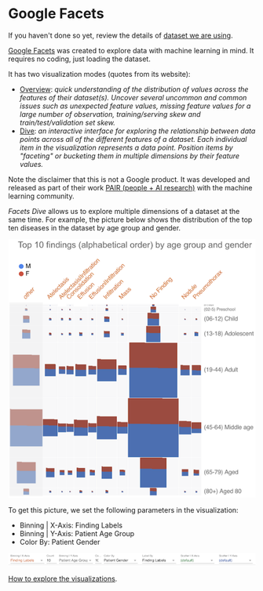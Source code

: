 # Google Facets

If you haven't done so yet, review the details of [dataset we are using](../dataset.md).

[Google Facets](https://pair-code.github.io/facets/) was created to explore data with machine
learning in mind. It requires no coding, just loading the dataset.

It has two visualization modes (quotes from its website):

- [Overview](https://github.com/PAIR-code/facets#facets-overview): _quick understanding of the
  distribution of values across the features of their dataset(s). Uncover several uncommon and
  common issues such as unexpected feature values, missing feature values for a large number of
  observation, training/serving skew and train/test/validation set skew._
- [Dive](https://github.com/PAIR-code/facets#facets-dive): _an interactive interface for exploring
  the relationship between data points across all of the different features of a dataset. Each
  individual item in the visualization represents a data point. Position items by "faceting" or
  bucketing them in multiple dimensions by their feature values._

Note the disclaimer that this is not a Google product. It was developed and released as part of
their work [PAIR (people + AI research)](https://pair.withgoogle.com/) with the machine learning
community.

_Facets Dive_ allows us to explore multiple dimensions of a dataset at the same time. For example,
the picture below shows the distribution of the top ten diseases in the dataset by age group and
gender.

![Top ten diseases](./pics/chestx-ray8-findings-age-group-gender.png)

To get this picture, we set the following parameters in the visualization:

- Binning | X-Axis: Finding Labels
- Binning | Y-Axis: Patient Age Group
- Color By: Patient Gender

![Visualization parameters](./pics/chestx-ray8-visualization-parameters.png)

[How to explore the visualizations](../README.md#the-quick-how-to-guide).
